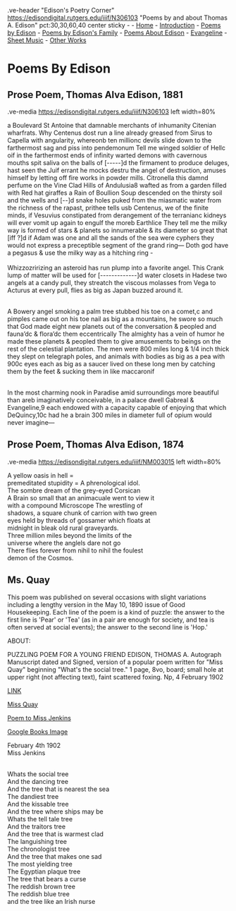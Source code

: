 .ve-header "Edison's Poetry Corner" https://edisondigital.rutgers.edu/iiif/N306103 "Poems by and about Thomas A. Edison" pct:30,30,60,40 center sticky - 
    - [Home](/)
    - [Introduction](/introduction)
    - [Poems by Edison](/poems-by-edison)
    - [Poems by Edison's Family](/family-poems)
    - [Poems About Edison](/poems-about-edison)
    - [Evangeline](/evangeline)
    - [Sheet Music](/sheet-music)
    - [Other Works](/other-works)
   
# Poems By Edison

##  Prose Poem, Thomas Alva Edison, 1881

.ve-media https://edisondigital.rutgers.edu/iiif/N306103 left width=80% 

a Boulevard St Antoine that damnable merchants of inhumanity Citenian wharfrats. Why Centenus dost run a line already greased from Sirus to Capella with angularity, whereonb ten millionc devils slide down to the farthermost sag and piss into pendemonum Tell me winged soldier of Hellc oif in the farthermost ends of infinity warted demons with cavernous mouths spit saliva on the balls of [-----]d the firmament to produce deluges, hast seen the Juif errant he mocks destru the angel of destruction, amuses himself by letting off fire works in powder mills. Citronella this damnd perfume on the Vine Clad Hills of Andulusia8 wafted as from a garden filled with Red hat giraffes a Rain of Boullion Soup descended on the thirsty soil and the wells and [--]d snake holes puked from the miasmatic water from the richness of the rapast, prithee tells usb Centenus, we of the finite minds, if Vesuvius constipated from derangement of the terranianc kidneys will ever vomit up again to engulf the moreb Earthlice They tell me the milky way is formed of stars & planets so innumerable & its diameter so great that [iff ?]d if Adam was one and all the sands of the sea were cyphers they would not express a preceptible segment of the grand ring— Doth god have a pegasus & use the milky way as a hitching ring - <br><br>
Whizzozririzing an asteroid has run plump into a favorite angel. This Crank lump of matter will be used for [-------------]d water closets in Hadese two angels at a candy pull, they streatch the viscous molasses from Vega to Acturus at every pull, flies as big as Japan buzzed around it.<br><br>

A Bowery angel smoking a palm tree stubbed his toe on a comet,c and pimples came out on his toe nail as big as a mountains, he swore so much that God made eight new planets out of the conversation & peopled and fauna’dc & flora’dc them eccentrically The almighty has a vein of humor he made these planets & peopled them to give amusements to beings on the rest of the celestial plantation. The men were 800 miles long & 1/4 inch thick they slept on telegraph poles, and animals with bodies as big as a pea with 900c eyes each as big as a saucer lived on these long men by catching them by the feet & sucking them in like maccaronif<br><br>

In the most charming nook in Paradise amid surroundings more beautiful than areb imaginatively conceivable, in a palace dwell Gabreal & Evangeline,9 each endowed with a capacity capable of enjoying that which DeQuincy,10c had he a brain 300 miles in diameter full of opium would never imagine—

## Prose Poem, Thomas Alva Edison, 1874

.ve-media https://edisondigital.rutgers.edu/iiif/NM003015 left width=80%

A yellow oasis in hell =<br>
premeditated stupidity = A phrenological idol.<br>
The sombre dream of the grey-eyed Corsican<br>
A Brain so small that an animacuale went to view it<br>
with a compound Microscope The wrestling of<br>
shadows, a square chunk of carrion with two green<br>
eyes held by threads of gossamer which floats at <br>
midnight in bleak old rural graveyards.<br>
Three million miles beyond the limits of the<br>
universe where the anglels dare not go<br>
There flies forever from nihil to nihil the foulest<br>
demon of the Cosmos.

## Ms. Quay

This poem was published on several occasions with slight variations including a lengthy version in the May 10, 1890 issue of Good Housekeeping. Each line of the poem is a kind of puzzle: the answer to the first line is 'Pear' or 'Tea' (as in a pair are enough for society, and tea is often served at social events); the answer to the second line is 'Hop.'

ABOUT: 

PUZZLING POEM FOR A YOUNG FRIEND EDISON, THOMAS A. Autograph Manuscript dated and Signed, version of a popular poem written for "Miss Quay" beginning "What's the social tree." 1 page, 8vo, board; small hole at upper right (not affecting text), faint scattered foxing. Np, 4 February 1902

[LINK](https://catalogue.swanngalleries.com/Lots/auction-lot/EDISON-THOMAS-A-Autograph-Manuscript-dated-and-Signed-versio?saleno=2461&lotNo=49&refNo=735143)

[Miss Quay](https://www.rrauction.com/auctions/lot-detail/346214006410136-thomas-edison-signed-and-handwritten-poem-miss-quay)

[Poem to Miss Jenkins](https://www.gilderlehrman.org/collection/glc0761603)

[Google Books Image](https://www.google.com/imgres?imgurl=https%3A%2F%2Fwww.gilderlehrman.org%2Fsites%2Fdefault%2Ffiles%2Fcollection-images-th%2FGLC07616.03_th.jpg&tbnid=n4ZDN2x-AnezuM&vet=12ahUKEwjAzNqSga2AAxXSBlkFHa5AD7QQMygMegUIARDfAQ..i&imgrefurl=https%3A%2F%2Fwww.gilderlehrman.org%2Fcollection%2Fglc0761603&docid=2yi1FO94RBHEVM&w=438&h=600&q=thomas%20edison%20poem&ved=2ahUKEwjAzNqSga2AAxXSBlkFHa5AD7QQMygMegUIARDfAQ) 

February 4th 1902<br>
Miss Jenkins<br><br>

Whats the social tree<br>
And the dancing tree<br>
And the tree that is nearest the sea<br>
The dandiest tree<br>
And the kissable tree<br>
And the tree where ships may be<br>
Whats the tell tale tree<br>
And the traitors tree<br>
And the tree that is warmest clad<br>
The languishing tree<br>
The chronologist tree<br>
And the tree that makes one sad<br>
The most yielding tree<br>
The Egyptian plaque tree<br>
The tree that bears a curse<br>
The reddish brown tree<br>
The reddish blue tree<br>
and the tree like an Irish nurse